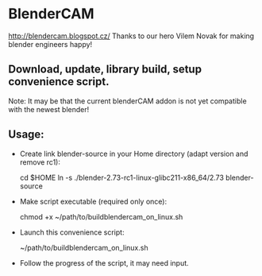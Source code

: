 BlenderCAM
=====
http://blendercam.blogspot.cz/
Thanks to our hero Vilem Novak for making blender engineers happy! 

Download, update, library build, setup convenience script.
-----

Note: It may be that the current blenderCAM addon is not yet compatible with the newest blender!


Usage:
---

* Create link blender-source in your Home directory (adapt version and remove rc1):

    cd $HOME
    ln -s ./blender-2.73-rc1-linux-glibc211-x86_64/2.73 blender-source

* Make script executable (required only once):

    chmod +x ~/path/to/buildblendercam_on_linux.sh

* Launch this convenience script:

    ~/path/to/buildblendercam_on_linux.sh


* Follow the progress of the script, it may need input.
